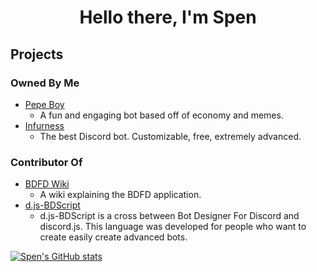 <h1 align="center">Hello there, I'm Spen</h1>

## Projects
### Owned By Me
- [Pepe Boy](https://dsc.gg/pepeboy)
  - A fun and engaging bot based off of economy and memes.
- [Infurness](https://www.google.com/search?q=Coming+Soon)
  - The best Discord bot. Customizable, free, extremely advanced.
 
### Contributor Of
- [BDFD Wiki](https://github.com/NilPointer-Software/bdfd-wiki)
  - A wiki explaining the BDFD application.
- [d.js-BDScript](https://github.com/Rubenennj/d.js-BDscript)
  - d.js-BDScript is a cross between Bot Designer For Discord and discord.js. This language was developed for people who want to create easily create advanced bots.

[![Spen's GitHub stats](https://github-readme-stats.vercel.app/api?username=DevSpen&theme=tokyonight)]()
